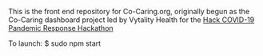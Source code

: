 This is the front end repository for Co-Caring.org, originally begun as the Co-Caring dashboard project led by Vytality Health for the [Hack COVID-19 Pandemic Response Hackathon](https://hackcovid19.devpost.com/)

To launch:
$ sudo npm start